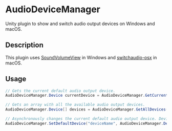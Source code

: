 # AudioDeviceManager

Unity plugin to show and switch audio output devices on Windows and macOS.

## Description

This plugin uses [SoundVolumeView](https://www.nirsoft.net/utils/sound_volume_view.html) in Windows and [switchaudio-osx](https://github.com/deweller/switchaudio-osx) in macOS.

## Usage

```cs
// Gets the current default audio output device.
AudioDeviceManager.Device currentDevice = AudioDeviceManager.GetCurrentDevice();

// Gets an array with all the available audio output devices.
AudioDeviceManager.Device[] devices = AudioDeviceManager.GetAllDevices();

// Asynchronously changes the current default audio output device. DeviceRole defaults to all.
AudioDeviceManager.SetDefaultDevice("deviceName", AudioDeviceManager.DeviceRole.Console)
```
